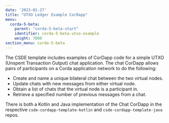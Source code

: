 ```yaml
---
date: '2023-01-27'
title: "UTXO Ledger Example CorDapp"
menu:
  corda-5-beta:
    parent: "corda-5-beta-start"
    identifier: corda-5-beta-utxo-example
    weight: 7000
section_menu: corda-5-beta
---
```


The CSDE template includes examples of CorDapp code for a simple UTXO (Unspent Transaction Output) chat application. The chat CorDapp allows pairs of participants on a Corda application network to do the following:

* Create and name a unique bilateral chat between the two virtual nodes.
* Update chats with new messages from either virtual node.
* Obtain a list of chats that the virtual node is a participant in.
* Retrieve a specified number of previous messages from a chat.

There is both a Kotlin and Java implementation of the Chat CorDapp in the respective `csde-cordapp-template-kotlin` and `csde-cordapp-template-java` repos.